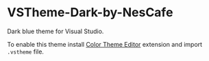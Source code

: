 # VSTheme-Dark-by-NesCafe
Dark blue theme for Visual Studio.

To enable this theme install [Color Theme Editor](https://marketplace.visualstudio.com/items?itemName=VisualStudioProductTeam.VisualStudio2015ColorThemeEditor) extension and import `.vstheme` file.
